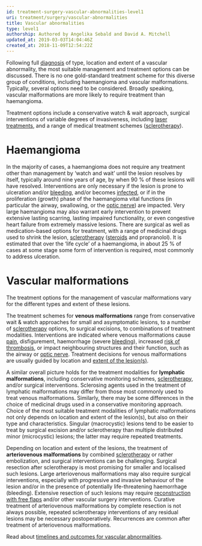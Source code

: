 ```yaml
---
id: treatment-surgery-vascular-abnormalities-level1
uri: treatment/surgery/vascular-abnormalities
title: Vascular abnormalities
type: level1
authorship: Authored by Angelika Sebald and David A. Mitchell
updated_at: 2019-03-03T14:04:46Z
created_at: 2018-11-09T12:54:22Z
---
```


<p>Following full <a href="/diagnosis/a-z/vascular-abnormalities">diagnosis</a>    of type, location and extent of a vascular abnormality, the
    most suitable management and treatment options can be discussed.
    There is no one gold-standard treatment scheme for this diverse
    group of conditions, including haemangioma and vascular malformations.
    Typically, several options need to be considered. Broadly
    speaking, vascular malformations are more likely to require
    treatment than haemangioma.</p>
<p>Treatment options include a conservative watch &amp; wait approach,
    surgical interventions of variable degrees of invasiveness,
    including <a href="/treatment/other/extreme-temperatures/detailed">laser treatments</a>,
    and a range of medical treatment schemes (<a href="/treatment/surgery/vascular-abnormalities/detailed">sclerotherapy</a>).</p>
<h1 id="haemangioma">Haemangioma</h1>
<p>In the majority of cases, a haemangioma does not require any
    treatment other than management by ‘watch and wait’ until
    the lesion resolves by itself, typically around nine years
    of age, by when 90 % of these lesions will have resolved.
    Interventions are only necessary if the lesion is prone to
    ulceration and/or <a href="/treatment/other/bleeding/detailed">bleeding</a>,
    and/or becomes <a href="/diagnosis/a-z/infection">infected</a>,
    or if in the proliferation (growth) phase of the haemangioma
    vital functions (in particular the airway, swallowing, or
    the <a href="/diagnosis/a-z/neuropathies/detailed">optic nerve</a>)
    are impacted. Very large haemangioma may also warrant early
    intervention to prevent extensive lasting scarring, lasting
    impaired functionality, or even congestive heart failure
    from extremely massive lesions. There are surgical as well
    as medication-based options for treatment, with a range of
    medicinal drugs used to shrink the lesion, <a href="/treatment/surgery/vascular-abnormalities/detailed">sclerotherapy</a>    (<a href="/treatment/other/medication/miscellaneous/steroids">steroids</a>    and propranolol). It is estimated that over the ‘life cycle’
    of a haemangioma, in about 25 % of cases at some stage some
    form of intervention is required, most commonly to address
    ulceration.</p>
<h1 id="vascular-malformations">Vascular malformations</h1>
<p>The treatment options for the management of vascular malformations
    vary for the different types and extent of these lesions.</p>
<p>The treatment schemes for <strong>venous malformations</strong>    range from conservative wait &amp; watch approaches for small
    and asymptomatic lesions, to a number of <a href="/treatment/surgery/vascular-abnormalities/detailed">sclerotherapy</a>    options, to surgical excisions, to combinations of treatment
    modalities. Interventions are indicated where venous malformations
    cause <a href="/treatment/other/medication/pain/more-info">pain</a>,
    disfigurement, haemorrhage (severe <a href="/treatment/other/bleeding/more-info">bleeding</a>),
    increased <a href="/treatment/other/bleeding/detailed">risk of thrombosis</a>,
    or impact neighbouring structures and their function, such
    as the airway or <a href="/diagnosis/a-z/neuropathies/detailed">optic nerve</a>.
    Treatment decisions for venous malformations are usually
    guided by location and <a href="/diagnosis/a-z/vascular-abnormalities/detailed">extent of the lesion(s)</a>.</p>
<p>A similar overall picture holds for the treatment modalities
    for <strong>lymphatic malformations</strong>, including conservative
    monitoring schemes, <a href="/treatment/surgery/vascular-abnormalities/detailed">sclerotherapy</a>,
    and/or surgical interventions. Sclerosing agents used in
    the treatment of lymphatic malformations may differ from
    those most commonly used to treat venous malformations. Similarly,
    there may be some differences in the choice of medicinal
    drugs used in a conservative monitoring approach. Choice
    of the most suitable treatment modalities of lymphatic malformations
    not only depends on location and extent of the lesion(s),
    but also on their type and characteristics. Singular (macrocystic)
    lesions tend to be easier to treat by surgical excision and/or
    sclerotherapy than multiple distributed minor (microcystic)
    lesions; the latter may require repeated treatments.</p>
<p>Depending on location and extent of the lesions, the treatment
    of <strong>arteriovenous malformations</strong> by combined
    <a href="/treatment/surgery/vascular-abnormalities/detailed">sclerotherapy</a>    or rather embolization, and surgical interventions can be
    challenging. Surgical resection after sclerotherapy is most
    promising for smaller and localised such lesions. Large arteriovenous
    malformations may also require surgical interventions, especially
    with progressive and invasive behaviour of the lesion and/or
    in the presence of potentially life-threatening haemorrhage
    (bleeding). Extensive resection of such lesions may require
    <a href="/treatment/surgery/reconstruction">reconstruction with free flaps</a>    and/or other vascular surgery interventions. Curative treatment
    of arteriovenous malformations by complete resection is not
    always possible, repeated sclerotherapy interventions of
    any residual lesions may be necessary postoperatively. Recurrences
    are common after treatment of arteriovenous malformations.</p>
<aside>
    <p>Read about <a href="/treatment/timelines/vascular-abnormalities">timelines and outcomes for vascular abnormalities</a>.</p>
</aside>
